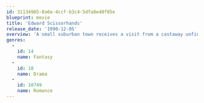 ```yaml
---
id: 31134965-0a6e-4ccf-b3c4-5dfa8e40f85e
blueprint: movie
title: 'Edward Scissorhands'
release_date: '1990-12-05'
overview: 'A small suburban town receives a visit from a castaway unfinished science experiment named Edward.'
genres:
  -
    id: 14
    name: Fantasy
  -
    id: 18
    name: Drama
  -
    id: 10749
    name: Romance
---
```

